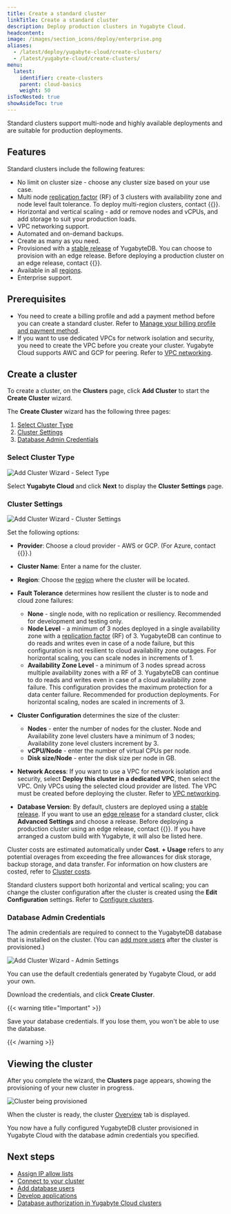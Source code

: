 ```yaml
---
title: Create a standard cluster
linkTitle: Create a standard cluster
description: Deploy production clusters in Yugabyte Cloud.
headcontent:
image: /images/section_icons/deploy/enterprise.png
aliases:
  - /latest/deploy/yugabyte-cloud/create-clusters/
  - /latest/yugabyte-cloud/create-clusters/
menu:
  latest:
    identifier: create-clusters
    parent: cloud-basics
    weight: 50
isTocNested: true
showAsideToc: true
---
```


Standard clusters support multi-node and highly available deployments and are suitable for production deployments.

## Features

Standard clusters include the following features:

- No limit on cluster size - choose any cluster size based on your use case.
- Multi node [replication factor](../../../architecture/docdb-replication/replication/) (RF) of 3 clusters with availability zone and node level fault tolerance. To deploy multi-region clusters, contact {{<support-cloud>}}.
- Horizontal and vertical scaling - add or remove nodes and vCPUs, and add storage to suit your production loads.
- VPC networking support.
- Automated and on-demand backups.
- Create as many as you need.
- Provisioned with a [stable release](../../cloud-faq/#what-version-of-yugabytedb-does-my-cluster-run-on) of YugabyteDB. You can choose to provision with an edge release. Before deploying a production cluster on an edge release, contact {{<support-cloud>}}.
- Available in all [regions](../../release-notes#cloud-provider-regions).
- Enterprise support.

## Prerequisites

- You need to create a billing profile and add a payment method before you can create a standard cluster. Refer to [Manage your billing profile and payment method](../../cloud-admin/cloud-billing-profile/).
- If you want to use dedicated VPCs for network isolation and security, you need to create the VPC before you create your cluster. Yugabyte Cloud supports AWC and GCP for peering. Refer to [VPC networking](../../cloud-secure-clusters/cloud-vpcs/).

## Create a cluster

To create a cluster, on the **Clusters** page, click **Add Cluster** to start the **Create Cluster** wizard.

The **Create Cluster** wizard has the following three pages:

1. [Select Cluster Type](#select-cluster-type)
1. [Cluster Settings](#cluster-settings)
1. [Database Admin Credentials](#database-admin-credentials)

### Select Cluster Type

![Add Cluster Wizard - Select Type](/images/yb-cloud/cloud-addcluster-paid1.png)

Select **Yugabyte Cloud** and click **Next** to display the **Cluster Settings** page.

### Cluster Settings

![Add Cluster Wizard - Cluster Settings](/images/yb-cloud/cloud-addcluster-paid2.png)

Set the following options:

- **Provider**: Choose a cloud provider - AWS or GCP. (For Azure, contact {{<support-cloud>}}.)
- **Cluster Name**: Enter a name for the cluster.
- **Region**: Choose the [region](../../release-notes#cloud-provider-regions) where the cluster will be located.

- **Fault Tolerance** determines how resilient the cluster is to node and cloud zone failures:

  - **None** - single node, with no replication or resiliency. Recommended for development and testing only.
  - **Node Level** - a minimum of 3 nodes deployed in a single availability zone with a [replication factor](../../../architecture/docdb-replication/replication/) (RF) of 3. YugabyteDB can continue to do reads and writes even in case of a node failure, but this configuration is not resilient to cloud availability zone outages. For horizontal scaling, you can scale nodes in increments of 1.
  - **Availability Zone Level** - a minimum of 3 nodes spread across multiple availability zones with a RF of 3. YugabyteDB can continue to do reads and writes even in case of a cloud availability zone failure. This configuration provides the maximum protection for a data center failure. Recommended for production deployments. For horizontal scaling, nodes are scaled in increments of 3.

- **Cluster Configuration** determines the size of the cluster:

  - **Nodes** - enter the number of nodes for the cluster. Node and Availability zone level clusters have a minimum of 3 nodes; Availability zone level clusters increment by 3.
  - **vCPU/Node** - enter the number of virtual CPUs per node.
  - **Disk size/Node** - enter the disk size per node in GB.

- **Network Access**: If you want to use a VPC for network isolation and security, select **Deploy this cluster in a dedicated VPC**, then select the VPC. Only VPCs using the selected cloud provider are listed. The VPC must be created before deploying the cluster. Refer to [VPC networking](../../cloud-secure-clusters/cloud-vpcs/).

- **Database Version**: By default, clusters are deployed using a [stable release](../../cloud-faq/#what-version-of-yugabytedb-does-my-cluster-run-on). If you want to use an [edge release](../../cloud-faq/#what-version-of-yugabytedb-does-my-cluster-run-on) for a standard cluster, click **Advanced Settings** and choose a release. Before deploying a production cluster using an edge release, contact {{<support-cloud>}}. If you have arranged a custom build with Yugabyte, it will also be listed here.

Cluster costs are estimated automatically under **Cost**. **+ Usage** refers to any potential overages from exceeding the free allowances for disk storage, backup storage, and data transfer. For information on how clusters are costed, refer to [Cluster costs](../../cloud-admin/cloud-billing-costs/).

Standard clusters support both horizontal and vertical scaling; you can change the cluster configuration after the cluster is created using the **Edit Configuration** settings. Refer to [Configure clusters](../../cloud-clusters/configure-clusters#infrastructure).

### Database Admin Credentials

The admin credentials are required to connect to the YugabyteDB database that is installed on the cluster. (You can [add more users](../../cloud-secure-clusters/add-users/) after the cluster is provisioned.)

![Add Cluster Wizard - Admin Settings](/images/yb-cloud/cloud-addcluster-admin.png)

You can use the default credentials generated by Yugabyte Cloud, or add your own.

Download the credentials, and click **Create Cluster**.

{{< warning title="Important" >}}

Save your database credentials. If you lose them, you won't be able to use the database.

{{< /warning >}}

## Viewing the cluster

After you complete the wizard, the **Clusters** page appears, showing the provisioning of your new cluster in progress.

![Cluster being provisioned](/images/yb-cloud/cloud-cluster-provisioning.png)

When the cluster is ready, the cluster [Overview](../../cloud-monitor/overview/) tab is displayed.

You now have a fully configured YugabyteDB cluster provisioned in Yugabyte Cloud with the database admin credentials you specified.

## Next steps

- [Assign IP allow lists](../../cloud-secure-clusters/add-connections/)
- [Connect to your cluster](../../cloud-connect/)
- [Add database users](../../cloud-secure-clusters/add-users/)
- [Develop applications](../../cloud-develop/)
- [Database authorization in Yugabyte Cloud clusters](../../cloud-secure-clusters/cloud-users/)
